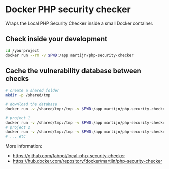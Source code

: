 # Docker PHP security checker

Wraps the Local PHP Security Checker inside a small Docker container.

## Check inside your development
```bash
cd /yourproject
docker run --rm -v $PWD:/app martijn/php-security-checker
```

## Cache the vulnerability database between checks

```bash
# create a shared folder
mkdir -p /shared/tmp

# download the database
docker run -v /shared/tmp:/tmp -v $PWD:/app martijn/php-security-checker --update-db

# project 1
docker run -v /shared/tmp:/tmp -v $PWD:/app martijn/php-security-checker --local
# project 2
docker run -v /shared/tmp:/tmp -v $PWD:/app martijn/php-security-checker --local
# ... etc
```

More information:
* https://github.com/fabpot/local-php-security-checker
* https://hub.docker.com/repository/docker/martijn/php-security-checker

